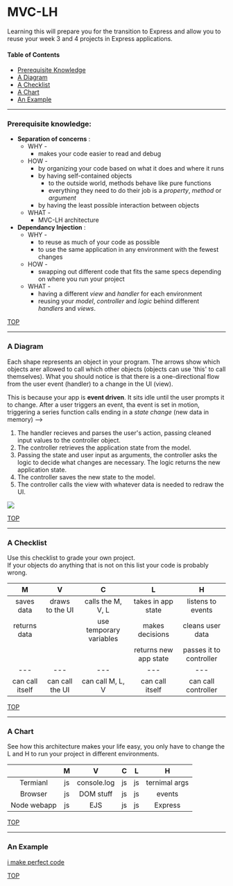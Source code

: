 # MVC-LH
Learning this will prepare you for the transition to Express and allow you to reuse your week 3 and 4 projects in Express applications.

#### Table of Contents 
* [Prerequisite Knowledge](#prerequiste-knowledge)  
* [A Diagram](#a-diagram)  
* [A Checklist](#a-checklist)  
* [A Chart](#a-chart) 
* [An Example](#an-example)  
____________
### Prerequisite knowledge:
* __Separation of concerns__ : 
  * WHY -  
    * makes your code easier to read and debug
  * HOW - 
    * by organizing your code based on what it does and where it runs
    * by having self-contained objects 
      * to the outside world,  methods behave like pure functions
      * everything they need to do their job is a _property_, _method_ or _argument_ 
    * by having the least possible interaction between objects
  * WHAT - 
    * MVC-LH architecture
* __Dependancy Injection__ :
  * WHY - 
    * to reuse as much of your code as possible
    * to use the same application in any environment with the fewest changes
  * HOW - 
    * swapping out different code that fits the same specs depending on where you run your project
  * WHAT -
    * having a different _view_ and _handler_ for each environment
    * reusing your _model_, _controller_ and _logic_ behind different _handlers_ and _views_.

 [TOP](#table-of-contents)
___
### A Diagram

Each shape represents an object in your program.  The arrows show which objects arer allowed to call which other objects (objects can use 'this' to call themselves). What you should notice is that there is a one-directional flow from the user event (handler) to a change in the UI (view).

This is because your app is __event driven__.  It sits idle until the user prompts it to change.  After a user triggers an event, tha event is set in motion, triggering a series function calls ending in a _state change_ (new data in memory) --> 
1. The handler recieves and parses the user's action, passing cleaned input values to the controller object.
2. The controller retrieves the application state from the model. 
3. Passing the state and user input as arguments, the controller asks the logic to decide what changes are necessary.  The logic returns the new application state.
4. The controller saves the new state to the model.
5. The controller calls the view with whatever data is needed to redraw the UI.



![](https://github.com/jankeLearning/diagrams/blob/master/code-flow/mvc-lh.png)

[TOP](#table-of-contents) 
___
### A Checklist

Use this checklist to grade your own project.  
If your objects do anything that is not on this list your code is probably wrong.

| __M__  	|   __V__	| __C__  	| __L__  	|  __H__   	|
|:---:	|:---:	|:---:	|:---:	|:---:	|
|   saves data 	|   draws to the UI	|   calls the M, V, L	|   takes in app state	| listens to events   	|
|   returns data	|   	|   use temporary variables	|   makes decisions	|   cleans user data	|
|   	|   	|  	|   returns new app state 	|   passes it to controller	|
| --- | --- | --- | --- | --- |
| can call itself | can call the UI | can call M, L, V | can call itself | can call controller| 

[TOP](#table-of-contents)
___
### A Chart 

See how this architecture makes your life easy, you only have to change the L and H to run your project in different environments.

|   |   __M__	|  __V__   	| __C__  	|   __L__	|  __H__ 	|   
|:---:  |:---:	|:---:	|:---:	|:---:	|:---:	|
|   Termianl   |    js 	|   console.log	|   js	|   js	|   ternimal args	|
|   Browser    |  js 	|   DOM stuff	|   js	|   js	|   events	|
|   Node webapp    |   js	|   EJS	|   js	|   js	|   Express	|

[TOP](#table-of-contents)
___
### An Example

[i make perfect code](https://github.com/jankeLearning/content-code/tree/master/Week%2003/mvc-lh-calc)

[TOP](#table-of-contents)







